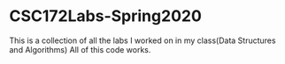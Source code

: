 # CSC172Labs-Spring2020
This is a collection of all the labs I worked on in my class(Data Structures and Algorithms)
All of this code works.
